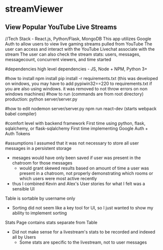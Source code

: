 # streamViewer
View Popular YouTube Live Streams
--------------------------------------
//Tech Stack - React.js, Python/Flask, MongoDB
This app utilizes Google Auth to allow users to view live gaming streams pulled from YouTube
The user can access and interact with the YouTube Livechat associate with the stream
The user can also check the stream stats: users, messages, messagecount, concurrent viewers, and time started


#dependencies
high level dependencies - JS, Node + NPM, Python 3+

#how to install
npm install
pip install -r requirements.txt
(this was developed on windows, you may have to add pypiwin32==220 to requirements.txt if you are also using windows. it was removed to not throw errors on non windows machines)
#how to run (commands are from root directory)
production: python server/server.py

#how to edit
nodemon server/server.py
npm run react-dev (starts webpack babel compiler)


#comfort level with backend framework
First time using python, flask, sqlalchemy, or flask-sqlalchemy
First time implementing Google Auth + Auth Tokens

#assumptions
I assumed that it was not necessary to store all user messages in a persistent storage
  - mesages would have only been saved if user was present in the chatroom for those messages
    - would grant skewed results based on amount of time a user was present in a chatroom, not properly demonstrating which rooms or which users were most active recently
  - thus I combined Kevin and Alex's User stories for what I felt was a sensible UI

Table is sortable by username only
  - Sorting did not seem like a key tool for UI, so I just wanted to show my ability to implement sorting

Stats Page contains stats separate from Table
  - Did not make sense for a livestream's stats to be recorded and indexed all by Users
    - Some stats are specific to the livestream, not to user messages
